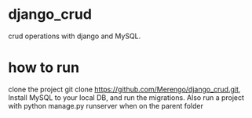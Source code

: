 # django_crud
crud operations with django and MySQL.

# how to run
clone the project git clone https://github.com/Merengo/django_crud.git, Install MySQL to your local DB, and run the migrations. Also run a project with python manage.py runserver when on the parent folder

